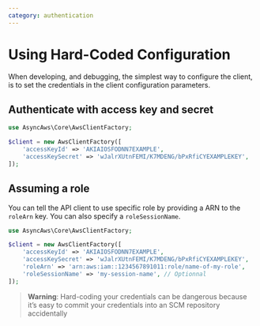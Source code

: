 ```yaml
---
category: authentication
---
```


# Using Hard-Coded Configuration

When developing, and debugging, the simplest way to configure the client, is to set the credentials in the
client configuration parameters.

## Authenticate with access key and secret

```php
use AsyncAws\Core\AwsClientFactory;

$client = new AwsClientFactory([
    'accessKeyId' => 'AKIAIOSFODNN7EXAMPLE',
    'accessKeySecret' => 'wJalrXUtnFEMI/K7MDENG/bPxRfiCYEXAMPLEKEY',
]);
```

## Assuming a role

You can tell the API client to use specific role by providing a ARN to 
the `roleArn` key. You can also specify a `roleSessionName`.

```php
use AsyncAws\Core\AwsClientFactory;

$client = new AwsClientFactory([
    'accessKeyId' => 'AKIAIOSFODNN7EXAMPLE',
    'accessKeySecret' => 'wJalrXUtnFEMI/K7MDENG/bPxRfiCYEXAMPLEKEY',
    'roleArn' => 'arn:aws:iam::1234567891011:role/name-of-my-role',
    'roleSessionName' => 'my-session-name', // Optionnal
]);
```

> **Warning**: Hard-coding your credentials can be dangerous because it’s easy to commit your credentials into an SCM
> repository accidentally
